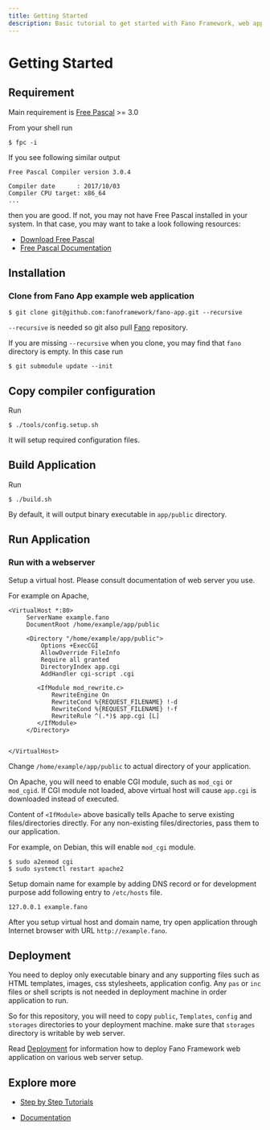 ```yaml
---
title: Getting Started
description: Basic tutorial to get started with Fano Framework, web application framework for modern Pascal programming language
---
```


<h1 class="major">Getting Started</h1>

## Requirement

Main requirement is [Free Pascal](https://www.freepascal.org/) >= 3.0

From your shell run

```
$ fpc -i
```

If you see following similar output

```
Free Pascal Compiler version 3.0.4

Compiler date      : 2017/10/03
Compiler CPU target: x86_64
...
```
then you are good. If not, you may not have Free Pascal installed in your system.
In that case, you may want to take a look following resources:

- [Download Free Pascal](https://www.freepascal.org/download.var)
- [Free Pascal Documentation](https://www.freepascal.org/docs.var)

## Installation

### Clone from Fano App example web application

```
$ git clone git@github.com:fanoframework/fano-app.git --recursive
```

`--recursive` is needed so git also pull [Fano](https://github.com/fanoframework/fano) repository.

If you are missing `--recursive` when you clone, you may find that `fano` directory is empty. In this case run

```
$ git submodule update --init
```

## Copy compiler configuration

Run

```
$ ./tools/config.setup.sh
```

It will setup required configuration files.

## Build Application

Run

```
$ ./build.sh
```

By default, it will output binary executable in `app/public` directory.

## Run Application

### Run with a webserver

Setup a virtual host. Please consult documentation of web server you use.

For example on Apache,

```
<VirtualHost *:80>
     ServerName example.fano
     DocumentRoot /home/example/app/public

     <Directory "/home/example/app/public">
         Options +ExecCGI
         AllowOverride FileInfo
         Require all granted
         DirectoryIndex app.cgi
         AddHandler cgi-script .cgi

        <IfModule mod_rewrite.c>
            RewriteEngine On
            RewriteCond %{REQUEST_FILENAME} !-d
            RewriteCond %{REQUEST_FILENAME} !-f
            RewriteRule ^(.*)$ app.cgi [L]
        </IfModule>
     </Directory>


</VirtualHost>
```

Change `/home/example/app/public` to actual directory of your application.

On Apache, you will need to enable CGI module, such as `mod_cgi` or `mod_cgid`. If CGI module not loaded, above virtual host will cause `app.cgi` is downloaded instead of executed.

Content of `<IfModule>` above basically tells Apache to serve existing files/directories directly. For any non-existing files/directories, pass them to our application.

For example, on Debian, this will enable `mod_cgi` module.

```
$ sudo a2enmod cgi
$ sudo systemctl restart apache2
```

Setup domain name for example by adding DNS record or for development purpose add
following entry to `/etc/hosts` file.

```
127.0.0.1 example.fano
```
After you setup virtual host and domain name, try open application through Internet browser with URL `http://example.fano`.

## Deployment

You need to deploy only executable binary and any supporting files such as HTML templates, images, css stylesheets, application config.
Any `pas` or `inc` files or shell scripts is not needed in deployment machine in order application to run.

So for this repository, you will need to copy `public`, `Templates`, `config`
and `storages` directories to your deployment machine. make sure that
`storages` directory is writable by web server.

Read [Deployment](/deployment) for information how to deploy Fano Framework web
application on various web server setup.

## Explore more

- [Step by Step Tutorials](/tutorials)

<ul class="actions">
    <li><a href="/documentation" class="button">Documentation</a></li>
</ul>
